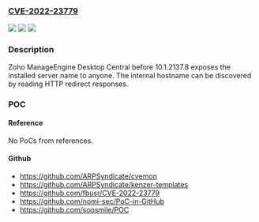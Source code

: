 ### [CVE-2022-23779](https://cve.mitre.org/cgi-bin/cvename.cgi?name=CVE-2022-23779)
![](https://img.shields.io/static/v1?label=Product&message=n%2Fa&color=blue)
![](https://img.shields.io/static/v1?label=Version&message=n%2Fa&color=blue)
![](https://img.shields.io/static/v1?label=Vulnerability&message=n%2Fa&color=brighgreen)

### Description

Zoho ManageEngine Desktop Central before 10.1.2137.8 exposes the installed server name to anyone. The internal hostname can be discovered by reading HTTP redirect responses.

### POC

#### Reference
No PoCs from references.

#### Github
- https://github.com/ARPSyndicate/cvemon
- https://github.com/ARPSyndicate/kenzer-templates
- https://github.com/fbusr/CVE-2022-23779
- https://github.com/nomi-sec/PoC-in-GitHub
- https://github.com/soosmile/POC

